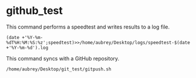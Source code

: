 # github_test

This command performs a speedtest and writes results to a log file.
```
(date +'%Y-%m-%dT%H:%M:%S:%z';speedtest)>>/home/aubrey/Desktop/logs/speedtest-$(date +'%Y-%m-%d').log
```

This command syncs with a GitHub repository.
```
/home/aubrey/Desktop/git_test/gitpush.sh
```
